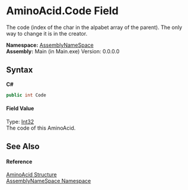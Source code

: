 # AminoAcid.Code Field
 

The code (index of the char in the alpabet array of the parent). The only way to change it is in the creator.

**Namespace:**&nbsp;<a href="6bcc80ef-5cfd-db5f-1eb2-7297d1c16397">AssemblyNameSpace</a><br />**Assembly:**&nbsp;Main (in Main.exe) Version: 0.0.0.0

## Syntax

**C#**<br />
``` C#
public int Code
```


#### Field Value
Type: <a href="http://msdn2.microsoft.com/en-us/library/td2s409d" target="_blank">Int32</a><br />The code of this AminoAcid.

## See Also


#### Reference
<a href="906567b4-adec-2d74-6183-8174a5b7ae4d">AminoAcid Structure</a><br /><a href="6bcc80ef-5cfd-db5f-1eb2-7297d1c16397">AssemblyNameSpace Namespace</a><br />